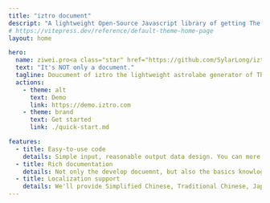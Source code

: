```yaml
---
title: "iztro document"
descript: "A lightweight Open-Source Javascript library of getting The Purple Star Astrology(Zi Wei Dou Shu) astrolabe information."
# https://vitepress.dev/reference/default-theme-home-page
layout: home

hero:
  name: ziwei.pro<a class="star" href="https://github.com/SylarLong/iztro" target="_blank"><img src="https://img.shields.io/github/stars/sylarlong/iztro.svg?style=social&label=Star" alt="iztro" /></a>
  text: "It's NOT only a document."
  tagline: Doucument of iztro the lightweight astrolabe generator of The Purple Star Astrology (Zi Wei Dou Shu).
  actions:
    - theme: alt
      text: Demo
      link: https://demo.iztro.com
    - theme: brand
      text: Get started
      link: ./quick-start.md

features:
  - title: Easy-to-use code
    details: Simple input, reasonable output data design. You can more focus on the data analyze and UI desgin.
  - title: Rich documentation
    details: Not only the develop docuemnt, but also the basics knowlogy of The Purple Star Astrology. This will give you even more power when integrating code.
  - title: Localization support
    details: We'll provide Simplified Chinese, Traditional Chinese, Japanese, Korean and English output.
---
```

